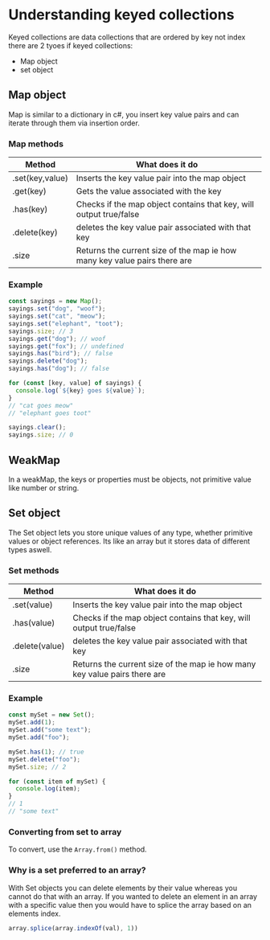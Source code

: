 # Understanding keyed collections
Keyed collections are data collections that are ordered by key not index
there are 2 tyoes if keyed collections:
- Map object
- set object

## Map object

Map is similar to a dictionary in c#, you insert key value pairs and can iterate through them via insertion order.

### Map methods

|Method|What does it do|
|---|---|
|.set(key,value)|Inserts the key value pair into the map object|
|.get(key)|Gets the value associated with the key|
|.has(key)|Checks if the map object contains that key, will output true/false|
|.delete(key)|deletes the key value pair associated with that key|
|.size|Returns the current size of the map ie how many key value pairs there are|

### Example

```js
const sayings = new Map();
sayings.set("dog", "woof");
sayings.set("cat", "meow");
sayings.set("elephant", "toot");
sayings.size; // 3
sayings.get("dog"); // woof
sayings.get("fox"); // undefined
sayings.has("bird"); // false
sayings.delete("dog");
sayings.has("dog"); // false

for (const [key, value] of sayings) {
  console.log(`${key} goes ${value}`);
}
// "cat goes meow"
// "elephant goes toot"

sayings.clear();
sayings.size; // 0

```

## WeakMap

In a weakMap, the keys or properties must be objects, not primitive value like number or string.




## Set object

The Set object lets you store unique values of any type, whether primitive values or object references. Its like an array but it stores data of different types aswell.

### Set methods
|Method|What does it do|
|---|---|
|.set(value)|Inserts the key value pair into the map object|
|.has(value)|Checks if the map object contains that key, will output true/false|
|.delete(value)|deletes the key value pair associated with that key|
|.size|Returns the current size of the map ie how many key value pairs there are|

### Example

```js
const mySet = new Set();
mySet.add(1);
mySet.add("some text");
mySet.add("foo");

mySet.has(1); // true
mySet.delete("foo");
mySet.size; // 2

for (const item of mySet) {
  console.log(item);
}
// 1
// "some text"

```
### Converting from set to array

To convert, use the `Array.from()` method.

### Why is a set preferred to an array?

With Set objects you can delete elements by their value whereas you cannot do that with an array. If you wanted to delete an element in an array with a specific value then you would have to splice the array based on an elements index.

```js
array.splice(array.indexOf(val), 1))
```

